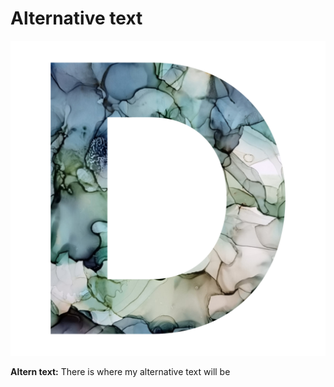 # Alternative text

![This is where my alternative text descriptions goes.](letter-d-jakusova.png)


**Altern text:** There is where my alternative text will be
